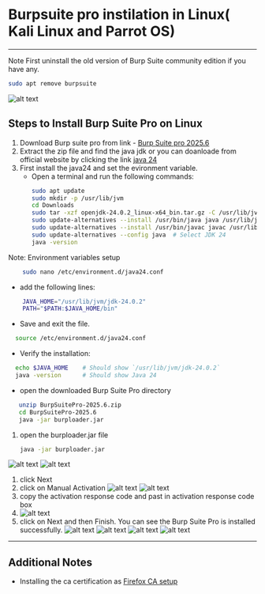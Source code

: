 # Burpsuite pro instilation in Linux( Kali Linux and Parrot OS)
------------------------------------------------
Note First uninstall the old version of Burp Suite community edition if you have any.
```bash
sudo apt remove burpsuite
```
![alt text](images/image.png)
## Steps to Install Burp Suite Pro on Linux
1. Download Burp suite pro from link  - [Burp Suite pro 2025.6](https://mtp0-my.sharepoint.com/:u:/g/personal/vamsidhar_mtp0_onmicrosoft_com/EYNPAM7RNhJKttBZMUWh3_4ByqDE2P0P_F_o0-gtvF--ZQ?e=2r1X8A)
2. Extract the zip file and find the java jdk or you can doanloade from official website by clicking the link [java 24](https://jdk.java.net/24/)
3. First install the java24 and set the evironment variable.
   - Open a terminal and run the following commands:
     ```bash
     sudo apt update
     sudo mkdir -p /usr/lib/jvm
     cd Downloads 
     sudo tar -xzf openjdk-24.0.2_linux-x64_bin.tar.gz -C /usr/lib/jvm
     sudo update-alternatives --install /usr/bin/java java /usr/lib/jvm/jdk-24.0.2/bin/java 1
     sudo update-alternatives --install /usr/bin/javac javac /usr/lib/jvm/jdk-24.0.2/bin/javac 1
     sudo update-alternatives --config java  # Select JDK 24
     java -version
     ```
Note: Environment variables setup

```bash
    sudo nano /etc/environment.d/java24.conf
```
  - add the following lines:
```bash
    JAVA_HOME="/usr/lib/jvm/jdk-24.0.2"
    PATH="$PATH:$JAVA_HOME/bin"
```
  - Save and exit the file.
```bash
  source /etc/environment.d/java24.conf
```
  - Verify the installation:
```bash
  echo $JAVA_HOME    # Should show `/usr/lib/jvm/jdk-24.0.2`
  java -version      # Should show Java 24
```
- open the downloaded Burp Suite Pro directory
```bash
   unzip BurpSuitePro-2025.6.zip
   cd BurpSuitePro-2025.6
   java -jar burploader.jar
```
1. open the burploader.jar file
     ```bash
   java -jar burploader.jar
    ```
![alt text](images/image-1.png)
![alt text](images/image-2.png)
1. click Next
2. click on Manual Activation
![alt text](images/image-3.png)
![alt text](images/image-4.png)
1. copy the activation response  code and past in activation response code box
2. ![alt text](images/image-5.png)
3. click on Next and then Finish. You can see the Burp Suite Pro is installed successfully.
![alt text](images/image-6.png)
![alt text](images/image-7.png)
![alt text](images/image-8.png)
![alt text](images/image-9.png)


-----------------------------------------------------------------
## Additional Notes
- Installing the ca certification as [Firefox CA setup](https://portswigger.net/burp/documentation/desktop/external-browser-config/certificate/ca-cert-firefox)